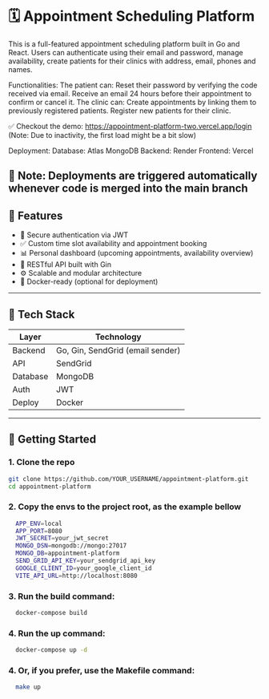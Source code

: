 # 🗓️ Appointment Scheduling Platform

This is a full-featured appointment scheduling platform built in Go and React. Users can authenticate using their email and password, manage availability, create patients for their clinics with address, email, phones and names.

Functionalities: 
  The patient can:
    Reset their password by verifying the code received via email.
    Receive an email 24 hours before their appointment to confirm or cancel it.
  The clinic can:
    Create appointments by linking them to previously registered patients.
    Register new patients for their clinic.


✅ Checkout the demo:
https://appointment-platform-two.vercel.app/login
(Note: Due to inactivity, the first load might be a bit slow)

Deployment: 
  Database: Atlas MongoDB
  Backend: Render
  Frontend: Vercel

🔄 Note: Deployments are triggered automatically whenever code is merged into the main branch
---

## 🚀 Features

- 🔐 Secure authentication via JWT
- ✅ Custom time slot availability and appointment booking  
- 📊 Personal dashboard (upcoming appointments, availability overview)  
- 🔧 RESTful API built with Gin  
- ⚙️ Scalable and modular architecture  
- 🐳 Docker-ready (optional for deployment)

---

## 🧰 Tech Stack

| Layer     | Technology                         |
|-----------|------------------------------------|
| Backend   | Go, Gin, SendGrid (email sender)   |
| API       | SendGrid                           |
| Database  | MongoDB                            |
| Auth      | JWT                                |
| Deploy    | Docker                             |

---

## 🔧 Getting Started

### 1. Clone the repo

```bash
git clone https://github.com/YOUR_USERNAME/appointment-platform.git
cd appointment-platform
```
### 2. Copy the envs to the project root, as the example bellow
```bash
  APP_ENV=local
  APP_PORT=8080
  JWT_SECRET=your_jwt_secret
  MONGO_DSN=mongodb://mongo:27017
  MONGO_DB=appointment-platform
  SEND_GRID_API_KEY=your_sendgrid_api_key
  GOOGLE_CLIENT_ID=your_google_client_id
  VITE_API_URL=http://localhost:8080
```

### 3. Run the build command:
```bash
  docker-compose build
```

### 4. Run the up command:
```bash
  docker-compose up -d
```

### 4. Or, if you prefer, use the Makefile command:
```bash
  make up
```
